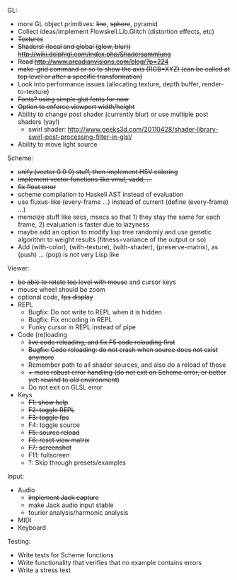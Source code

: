 GL:

 * more GL object primitives: ~~line~~, ~~sphere~~, pyramid
 * Collect ideas/implement Flowskell.Lib.Glitch (distortion effects, etc)
 * ~~Textures~~
 * ~~Shaders! (local and global (glow, blur)) http://wiki.delphigl.com/index.php/Shadersammlung~~
 * ~~Read http://www.arcadianvisions.com/blog/?p=224~~
 * ~~make-grid command or so to show the axis (RGB=XYZ) (can be called at top level or after a specific transformation)~~
 * Look into performance issues (allocating texture, depth buffer, render-to-texture)
 * ~~Fonts? using simple glut fonts for now~~
 * ~~Option to enforce viewport width/height~~
 * Ability to change post shader (currently blur) or use multiple post shaders (yay!)
    * swirl shader: http://www.geeks3d.com/20110428/shader-library-swirl-post-processing-filter-in-glsl/
 * Ability to move light source

Scheme:

 * ~~unify (vector 0 0 0) stuff, then implement HSV coloring~~
 * ~~implement vector functions like vmul, vadd, ...~~
 * ~~fix float error~~
 * scheme compilation to Haskell AST instead of evaluation
 * use fluxus-like (every-frame ...) instead of current (define (every-frame) ...)
 * memoize stuff like secs, msecs so that 1) they stay the same for each frame, 2) evaluation is faster due to lazyness
 * maybe add an option to modify lisp tree randomly and use genetic algorithm to weight results (fitness=variance of the output or so)
 * Add (with-color), (with-texture), (with-shader), (preserve-matrix), as (push) ... (pop) is not very Lisp like

Viewer:

 * ~~be able to rotate top level with mouse~~ and cursor keys
 * mouse wheel should be zoom
 * optional code, ~~fps display~~
 * REPL
     * Bugfix: Do not write to REPL when it is hidden
     * Bugfix: Fix encoding in REPL
     * Funky cursor in REPL instead of pipe
 * Code (re)loading
     * ~~live code reloading, and fix F5 code reloading first~~
     * ~~Bugfix: Code reloading: do not crash when source does not exist anymore~~
     * Remember path to all shader sources, and also do a reload of these
     * ~~+ more robust error handling (do not exit on Scheme error, or better yet: rewind to old environment)~~
     * Do not exit on GLSL error
 * Keys
     * ~~F1: show help~~
     * ~~F2: toggle REPL~~
     * ~~F3: toggle fps~~
     * F4: toggle source
     * ~~F5: source reload~~
     * ~~F6: reset view matrix~~
     * ~~F7: screenshot~~
     * F11: fullscreen
     * ?: Skip through presets/examples

Input:
 * Audio
     * ~~implement Jack capture~~
     * make Jack audio input stable
     * fourier analysis/harmonic analysis
 * MIDI
 * Keyboard

Testing:
 * Write tests for Scheme functions
 * Write functionality that verifies that no example contains errors
 * Write a stress test

